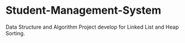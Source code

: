 # Student-Management-System
Data Structure and Algorithm Project develop for Linked List and Heap Sorting.
